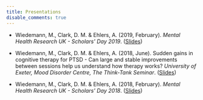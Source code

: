 ```yaml
---
title: Presentations
disable_comments: true
---
```


- Wiedemann, M., Clark, D. M. & Ehlers, A. (2019, February). *Mental Health Research UK - Scholars' Day 2019*. ([Slides](https://doi.org/10.6084/m9.figshare.7834841.v1))

- Wiedemann, M., Clark, D. M. & Ehlers, A. (2018, June). Sudden gains in cognitive therapy for PTSD - Can large and stable improvements between sessions help us understand how therapy works? *University of Exeter, Mood Disorder Centre, The Think-Tank Seminar*. ([Slides](https://doi.org/10.6084/m9.figshare.7834844.v1))

- Wiedemann, M., Clark, D. M. & Ehlers, A. (2018, February). *Mental Health Research UK - Scholars' Day 2018*. ([Slides](https://doi.org/10.6084/m9.figshare.7834826.v1))